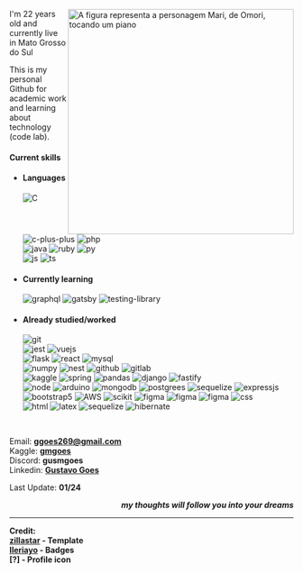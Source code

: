 <div>
<img align="right" width="400" alt="A figura representa a personagem Mari, de Omori, tocando um piano" src="https://omori.wiki/images/c/cc/FA_ALBUM_46.png"/>
  
<p>I'm 22 years old and currently live in Mato Grosso do Sul</p>
<p>This is my personal Github for academic work and learning about technology (code lab). </p>

<h4>Current skills</h4>
  
- <h4> Languages </h4>
  <img src = "https://img.shields.io/badge/c-%2300599C.svg?style=for-the-badge&logo=c&logoColor=white" alt = "C"/><br>
  <img src = "https://img.shields.io/badge/c++-%2300599C.svg?style=for-the-badge&logo=c%2B%2B&logoColor=whitee" alt = "c-plus-plus"/>
  <img src = "https://img.shields.io/badge/PHP-777BB4?style=for-the-badge&logo=php&logoColor=white" alt = "php"/><br>
  <img src = "https://img.shields.io/badge/Java-ED8B00?style=for-the-badge&logo=openjdk&logoColor=white" alt = "java"/>
  <img src = "https://img.shields.io/badge/ruby-%23CC342D.svg?style=for-the-badge&logo=ruby&logoColor=white" alt = "ruby"/>
  <img src = "https://img.shields.io/badge/Python-3776AB?style=for-the-badge&logo=python&logoColor=white" alt = "py"/><br>
  <img src = "https://img.shields.io/badge/JavaScript-F7DF1E?style=for-the-badge&logo=javascript&logoColor=black" alt = "js"/> 
  <img src = "https://img.shields.io/badge/TypeScript-007ACC?style=for-the-badge&logo=typescript&logoColor=white" alt = "ts"/>
  
- <h4> Currently learning </h4>
  <img src = "https://img.shields.io/badge/-GraphQL-E10098?style=for-the-badge&logo=graphql&logoColor=white" alt = "graphql"/>
  <img src = "https://img.shields.io/badge/Gatsby-%23663399.svg?style=for-the-badge&logo=gatsby&logoColor=white" alt = "gatsby"/>
  <img src = "https://img.shields.io/badge/-TestingLibrary-%23E33332?style=for-the-badge&logo=testing-library&logoColor=white" alt = "testing-library"/>
 
- <h4> Already studied/worked </h4>
  <img src = "https://img.shields.io/badge/git-%23F05033.svg?style=for-the-badge&logo=git&logoColor=white" alt = "git"/><br>
  <img src = "https://img.shields.io/badge/-jest-%23C21325?style=for-the-badge&logo=jest&logoColor=white" alt = "jest"/>
  <img src = "https://img.shields.io/badge/vuejs-%2335495e.svg?style=for-the-badge&logo=vuedotjs&logoColor=%234FC08D" alt = "vuejs"/><br>
  <img src = "https://img.shields.io/badge/flask-%23000.svg?style=for-the-badge&logo=flask&logoColor=white" alt = "flask"/>
  <img src = "https://img.shields.io/badge/react-%2320232a.svg?style=for-the-badge&logo=react&logoColor=%2361DAFB" alt = "react"/>
  <img src = "https://img.shields.io/badge/MySQL-005C84?style=for-the-badge&logo=mysql&logoColor=white" alt = "mysql"/><br>
  <img src = "https://img.shields.io/badge/numpy-%23013243.svg?style=for-the-badge&logo=numpy&logoColor=white" alt = "numpy" />
  <img src = "https://img.shields.io/badge/nestjs-%23E0234E.svg?style=for-the-badge&logo=nestjs&logoColor=white" alt = "nest"/>
  <img src = "https://img.shields.io/badge/github-%23121011.svg?style=for-the-badge&logo=github&logoColor=white" alt = "github"/>  
  <img src = "https://img.shields.io/badge/gitlab-%23181717.svg?style=for-the-badge&logo=gitlab&logoColor=white" alt = "gitlab"/><br>
  <img src = "https://img.shields.io/badge/Kaggle-035a7d?style=for-the-badge&logo=kaggle&logoColor=white" alt = "kaggle"/>
  <img src = "https://img.shields.io/badge/spring-%236DB33F.svg?style=for-the-badge&logo=spring&logoColor=white" alt = "spring"/>
  <img src = "https://img.shields.io/badge/pandas-%23150458.svg?style=for-the-badge&logo=pandas&logoColor=white" alt = "pandas"/>
  <img src = "https://img.shields.io/badge/django-%23092E20.svg?style=for-the-badge&logo=django&logoColor=white" alt = "django"/>
  <img src = "https://img.shields.io/badge/fastify-%23000000.svg?style=for-the-badge&logo=fastify&logoColor=white" alt = "fastify"/><br>
  <img src = "https://img.shields.io/badge/Node.js-43853D?style=for-the-badge&logo=node.js&logoColor=white" alt = "node"/>
  <img src = "https://img.shields.io/badge/-Arduino-00979D?style=for-the-badge&logo=Arduino&logoColor=white" alt = "arduino"/>
  <img src = "https://img.shields.io/badge/MongoDB-4EA94B?style=for-the-badge&logo=mongodb&logoColor=white" alt = "mongodb"/>
  <img src = "https://img.shields.io/badge/postgres-%23316192.svg?style=for-the-badge&logo=postgresql&logoColor=white" alt = "postgrees"/>
  <img src = "https://img.shields.io/badge/Sequelize-52B0E7?style=for-the-badge&logo=Sequelize&logoColor=white" alt = "sequelize"/>
  <img src = "https://img.shields.io/badge/express.js-%23404d59.svg?style=for-the-badge&logo=express&logoColor=%2361DAFB" alt = "expressjs"/><br>
  <img src = "https://img.shields.io/badge/bootstrap-%23563D7C.svg?style=for-the-badge&logo=bootstrap&logoColor=white" alt = "bootstrap5"/>
  <img src = "https://img.shields.io/badge/Amazon_AWS-232F3E?style=for-the-badge&logo=amazon-aws&logoColor=white" alt = "AWS"/>
  <img src = "https://img.shields.io/badge/scikit--learn-%23F7931E.svg?style=for-the-badge&logo=scikit-learn&logoColor=white" alt = "scikit"/>
  <img src = "https://img.shields.io/badge/figma-%23F24E1E.svg?style=for-the-badge&logo=figma&logoColor=white" alt = "figma"/>
  <img src = "https://img.shields.io/badge/JWT-black?style=for-the-badge&logo=JSON%20web%20tokens" alt = "figma"/>
  <img src = "https://img.shields.io/badge/figma-%23F24E1E.svg?style=for-the-badge&logo=figma&logoColor=white" alt = "figma"/>
  <img src = "https://img.shields.io/badge/css3-%231572B6.svg?style=for-the-badge&logo=css3&logoColor=white" alt = "css"/><br>
  <img src = "https://img.shields.io/badge/html5-%23E34F26.svg?style=for-the-badge&logo=html5&logoColor=white" alt = "html"/>
  <img src = "https://img.shields.io/badge/latex-%23008080.svg?style=for-the-badge&logo=latex&logoColor=white" alt = "latex"/> 
  <img src = "https://img.shields.io/badge/Sequelize-52B0E7?style=for-the-badge&logo=Sequelize&logoColor=white" alt = "sequelize"/>
  <img src = "https://img.shields.io/badge/Hibernate-59666C?style=for-the-badge&logo=Hibernate&logoColor=white" alt = "hibernate"/>
<br>

Email: <b>ggoes269@gmail.com</b><br>
Kaggle: <b>[gmgoes](https://www.kaggle.com/gmgoes)</b><br> 
Discord: <b>gusmgoes</b><br>
Linkedin: <b>[Gustavo Goes](https://www.linkedin.com/in/gustavo-goes-7b6221225/)</b><br>

Last Update: <b>01/24<b>
  
<p align="right"><em>my thoughts will follow you into your dreams</em></p>

------
Credit: <br>
[zillastar](https://github.com/zillastar) - Template<br>
[Ileriayo](https://github.com/Ileriayo) - Badges<br>
[?] - Profile icon<br>
